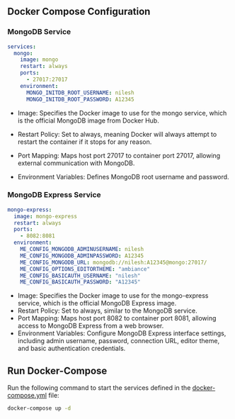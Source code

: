 ## Docker Compose Configuration

### MongoDB Service

```yaml
services:
  mongo:
    image: mongo
    restart: always
    ports:
      - 27017:27017
    environment:
      MONGO_INITDB_ROOT_USERNAME: nilesh
      MONGO_INITDB_ROOT_PASSWORD: A12345
```
- Image: Specifies the Docker image to use for the mongo service, which is the official MongoDB image from Docker Hub.

- Restart Policy: Set to always, meaning Docker will always attempt to restart the container if it stops for any reason.
  
- Port Mapping: Maps host port 27017 to container port 27017, allowing external communication with MongoDB.
  
- Environment Variables: Defines MongoDB root username and password.


### MongoDB Express Service

```yaml
mongo-express:
  image: mongo-express
  restart: always
  ports:
    - 8082:8081
  environment:
    ME_CONFIG_MONGODB_ADMINUSERNAME: nilesh
    ME_CONFIG_MONGODB_ADMINPASSWORD: A12345
    ME_CONFIG_MONGODB_URL: mongodb://nilesh:A12345@mongo:27017/
    ME_CONFIG_OPTIONS_EDITORTHEME: "ambiance"
    ME_CONFIG_BASICAUTH_USERNAME: "nilesh"
    ME_CONFIG_BASICAUTH_PASSWORD: "A12345"
```

- Image: Specifies the Docker image to use for the mongo-express service, which is the official MongoDB Express image.
- Restart Policy: Set to always, similar to the MongoDB service.
- Port Mapping: Maps host port 8082 to container port 8081, allowing access to MongoDB Express from a web browser.
- Environment Variables: Configure MongoDB Express interface settings, including admin username, password, connection URL, editor theme, and basic authentication credentials.

## Run Docker-Compose

Run the following command to start the services defined in the [docker-compose.yml](docker-compose.yaml) file:

```bash
docker-compose up -d
```

  
